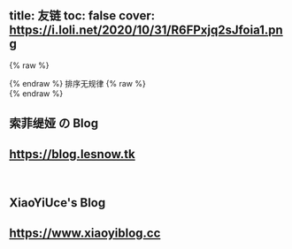 title: 友链
toc: false
cover: https://i.loli.net/2020/10/31/R6FPxjq2sJfoia1.png
---

{% raw %}<article class="message is-info"><div class="message-body">{% endraw %}
<i class="fas fa-info-circle mr-2"></i>排序无规律
{% raw %}</div></article>{% endraw %}

<section class="hero is-primary">
  <div class="hero-body">
    <div class="container">
      <h1 class="title">
        索菲缇娅 の Blog
      </h1>
      <h2 class="subtitle">
        <a href="https://blog.lesnow.tk" target="_blank">https://blog.lesnow.tk</a>
      </h 2>
    </div>
  </div>
</section>

<br />

<section class="hero is-success">
  <div class="hero-body">
    <div class="container">
      <h1 class="title">
        XiaoYiUce's Blog 
      </h1>
      <h2 class="subtitle">
        <a href="https://www.xiaoyiblog.cc" target="_blank">https://www.xiaoyiblog.cc</a>
      </h2>
    </div>
  </div>
</section>